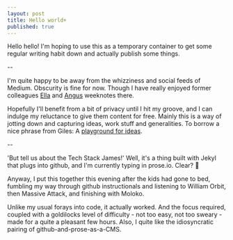 ```yaml
---
layout: post
title: Hello world+
published: true
---
```


Hello hello! I'm hoping to use this as a temporary container to get some regular writing habit down and actually publish some things. 

--

I'm quite happy to be away from the whizziness and social feeds of Medium. Obscurity is fine for now. Though I have really enjoyed former colleagues [Ella](https://fitzsimple.medium.com/) and [Angus](https://angusmontgomery.medium.com/28-january-2021-weeknote-2-on-vanishing-and-rainy-land-d63314b554e7) weeknotes there.

Hopefully I'll benefit from a bit of privacy until I hit my groove, and I can indulge my reluctance to give them content for free. Mainly this is a way of jotting down and capturing ideas, work stuff and generalities. To borrow a nice phrase from Giles: A [playground for ideas](https://gilest.org/2021/bad-first-drafts/#more-2239).

--

'But tell us about the Tech Stack James!' Well, it's a thing built with Jekyl that plugs into github, and I'm currently typing in prose.io. Clear? 🤔

Anyway, I put this together this evening after the kids had gone to bed, fumbling my way through github instructionals and listening to William Orbit, then Massive Attack, and finishing with Moloko.

Unlike my usual forays into code, it actually worked. And the focus required, coupled with a goldilocks level of difficulty - not too easy, not too sweary - made for a quite a pleasant few hours. Also, I quite like the idiosyncratic pairing of github-and-prose-as-a-CMS.
